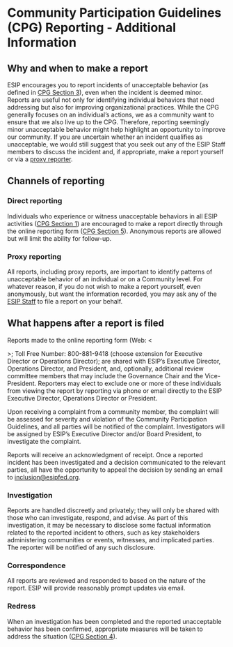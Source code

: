 **Community Participation Guidelines (CPG) Reporting - Additional Information**
==================================================================================================

**Why and when to make a report**
------------------------------------------------

ESIP encourages you to report incidents of unacceptable behavior (as defined in [CPG Section
3](https://github.com/ESIPFed/Governance/blob/master/ESIP%20Policies%20and%20Procedures/2.0%20Ethics%20and%20Conduct/ESIP%20P&P%202.1%20Community%20Participation%20Guidelines.md#section-3----behaviors-that-will-not-be-tolerated)), even when the incident is deemed minor. Reports are useful not only for identifying individual
behaviors that need addressing but also for improving organizational practices. While the CPG
generally focuses on an individual’s actions, we as a community want to ensure that we also live
up to the CPG. Therefore, reporting seemingly minor unacceptable behavior might help highlight
an opportunity to improve our community. If you are uncertain whether an incident qualifies as
unacceptable, we would still suggest that you seek out any of the ESIP Staff members to
discuss the incident and, if appropriate, make a report yourself or via a [proxy reporter](https://github.com/ESIPFed/Governance/blob/master/Standing%20Committee%20and%20Cluster%20Policies%20and%20Procedures/Community%20Participation%20Guidelines%20(CPG)%20Reporting%20-%20Additional%20Information.md#proxy-reporting).

**Channels of reporting**
------------------------------------------------

### **Direct reporting**

Individuals who experience or witness unacceptable behaviors in all ESIP activities ([CPG
Section 1](https://github.com/ESIPFed/Governance/blob/master/ESIP%20Policies%20and%20Procedures/2.0%20Ethics%20and%20Conduct/ESIP%20P&P%202.1%20Community%20Participation%20Guidelines.md#section-1----when-to-use-these-guidelines)) are encouraged to make a report directly through the online reporting form ([CPG Section 5](https://github.com/ESIPFed/Governance/blob/master/ESIP%20Policies%20and%20Procedures/2.0%20Ethics%20and%20Conduct/ESIP%20P&P%202.1%20Community%20Participation%20Guidelines.md#section-5----reporting)).
Anonymous reports are allowed but will limit the ability for follow-up.


### **Proxy reporting**

All reports, including proxy reports, are important to identify patterns of unacceptable behavior
of an individual or on a Community level. For whatever reason, if you do not wish to make a
report yourself, even anonymously, but want the information recorded, you may ask any of the
[ESIP Staff](https://www.esipfed.org/about/staff-2) to file a report on your behalf.

**What happens after a report is filed**
------------------------------------------------

Reports made to the online reporting form (Web: <<form to come>>; Toll Free
Number: 800-881-9418 (choose extension for Executive Director or Operations Director); are shared with ESIP’s Executive
Director, Operations Director, and President, and, optionally, additional review committee
members that may include the Governance Chair and the Vice-President. Reporters may elect
to exclude one or more of these individuals from viewing the report by reporting via phone or email directly to the ESIP Executive Director, Operations Director or President.


Upon receiving a complaint from a community member, the complaint will be assessed for
severity and violation of the Community Participation Guidelines, and all parties will be notified
of the complaint. Investigators will be assigned by ESIP’s Executive Director and/or Board
President, to investigate the complaint.

Reports will receive an acknowledgment of receipt. Once a reported incident has been
investigated and a decision communicated to the relevant parties, all have the opportunity to
appeal the decision by sending an email to inclusion@esipfed.org.

### **Investigation**

Reports are handled discreetly and privately; they will only be shared with those who can
investigate, respond, and advise. As part of this investigation, it may be necessary to disclose
some factual information related to the reported incident to others, such as key stakeholders
administering communities or events, witnesses, and implicated parties. The reporter will be
notified of any such disclosure.

### **Correspondence**

All reports are reviewed and responded to based on the nature of the report. ESIP will provide
reasonably prompt updates via email.

### **Redress**

When an investigation has been completed and the reported unacceptable behavior has been
confirmed, appropriate measures will be taken to address the situation ([CPG Section 4](https://github.com/ESIPFed/Governance/blob/master/ESIP%20Policies%20and%20Procedures/2.0%20Ethics%20and%20Conduct/ESIP%20P&P%202.1%20Community%20Participation%20Guidelines.md#section-4----consequences-of-unacceptable-behavior)).
